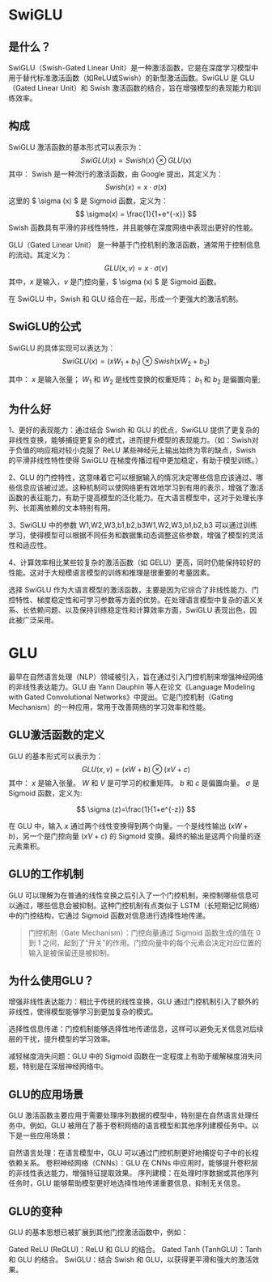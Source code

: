 # SwiGLU
## 是什么？
SwiGLU（Swish-Gated Linear Unit）是一种激活函数，它是在深度学习模型中用于替代标准激活函数（如ReLU或Swish）的新型激活函数。SwiGLU 是 GLU（Gated Linear Unit）和 Swish 激活函数的结合，旨在增强模型的表现能力和训练效率。

## 构成
SwiGLU 激活函数的基本形式可以表示为：
$$ SwiGLU(x) = Swish(x) \otimes GLU(x) $$
其中：
Swish 是一种流行的激活函数，由 Google 提出，其定义为：
$$ Swish(x) = x\cdot\sigma (x) $$
这里的 $ \sigma (x) $ 是 Sigmoid 函数，定义为：
$$ \sigma(x) = \frac{1}{1+e^{-x}} $$
Swish 函数具有平滑的非线性特性，并且能够在深度网络中表现出更好的性能。

GLU（Gated Linear Unit） 是一种基于门控机制的激活函数，通常用于控制信息的流动。其定义为：
$$ GLU(x,v) = x\cdot \sigma(v) $$
其中，$x$ 是输入，$v$ 是门控向量，$ \sigma (x) $ 是 Sigmoid 函数。

在 SwiGLU 中，Swish 和 GLU 结合在一起，形成一个更强大的激活机制。

## SwiGLU的公式
SwiGLU 的具体实现可以表达为：
$$ SwiGLU(x) = (xW_1+b_1)\otimes Swish(xW_2+b_2) $$

其中：
$x$ 是输入张量；
$W_1$  和 $W_2$ 是线性变换的权重矩阵；
$b_1$  和 $b_2$ 是偏置向量;

## 为什么好
1、更好的表现能力：通过结合 Swish 和 GLU 的优点，SwiGLU 提供了更复杂的非线性变换，能够捕捉更复杂的模式，进而提升模型的表现能力。（如：Swish对于负值的响应相对较小克服了 ReLU 某些神经元上输出始终为零的缺点，Swish 的平滑非线性特性使得 SwiGLU 在梯度传播过程中更加稳定，有助于模型训练。）

2、GLU 的门控特性，这意味着它可以根据输入的情况决定哪些信息应该通过、哪些信息应该被过滤。这种机制可以使网络更有效地学习到有用的表示，增强了激活函数的表征能力，有助于提高模型的泛化能力。在大语言模型中，这对于处理长序列、长距离依赖的文本特别有用。

3、SwiGLU 中的参数 W1,W2,W3,b1,b2,b3W1,W2,W3,b1,b2,b3 可以通过训练学习，使得模型可以根据不同任务和数据集动态调整这些参数，增强了模型的灵活性和适应性。

4、计算效率相比某些较复杂的激活函数（如 GELU）更高，同时仍能保持较好的性能。这对于大规模语言模型的训练和推理是很重要的考量因素。

选择 SwiGLU  作为大语言模型的激活函数，主要是因为它综合了非线性能力、门控特性、梯度稳定性和可学习参数等方面的优势。在处理语言模型中复杂的语义关系、长依赖问题、以及保持训练稳定性和计算效率方面，SwiGLU 表现出色，因此被广泛采用。

# GLU
最早在自然语言处理（NLP）领域被引入，旨在通过引入门控机制来增强神经网络的非线性表达能力。GLU 由 Yann Dauphin 等人在论文《Language Modeling with Gated Convolutional Networks》中提出。它是门控机制（Gating Mechanism）的一种应用，常用于改善网络的学习效率和性能。

## GLU激活函数的定义
GLU 的基本形式可以表示为：
$$ GLU(x,v)=(xW+b)\otimes (xV+c) $$
其中：
$x$ 是输入张量。
$W$ 和 $V$ 是可学习的权重矩阵。
$b$ 和 $c$ 是偏置向量。
$\sigma$ 是 Sigmoid 函数，定义为:

$$ \sigma (z)=\frac{1}{1+e^{-z}} $$

在 GLU 中，输入 $x$ 通过两个线性变换得到两个向量。一个是线性输出 $(xW+b)$，另一个是门控向量 $(xV+c)$ 的 Sigmoid 变换。最终的输出是这两个向量的逐元素乘积。

## GLU的工作机制
GLU 可以理解为在普通的线性变换之后引入了一个门控机制，来控制哪些信息可以通过，哪些信息会被抑制。这种门控机制有点类似于 LSTM（长短期记忆网络）中的门控结构，它通过 Sigmoid 函数对信息进行选择性地传递。

>门控机制（Gate Mechanism）：门控向量通过 Sigmoid 函数生成的值在 0 到 1 之间，起到了“开关”的作用。门控向量中的每个元素会决定对应位置的输入是被保留还是被抑制。

## 为什么使用GLU？
增强非线性表达能力：相比于传统的线性变换，GLU 通过门控机制引入了额外的非线性，使得模型能够学习到更加复杂的模式。

选择性信息传递：门控机制能够选择性地传递信息，这样可以避免无关信息对后续层的干扰，提升模型的学习效率。

减轻梯度消失问题：GLU 中的 Sigmoid 函数在一定程度上有助于缓解梯度消失问题，特别是在深层神经网络中。

## GLU的应用场景
GLU 激活函数主要应用于需要处理序列数据的模型中，特别是在自然语言处理任务中。例如，GLU 被用在了基于卷积网络的语言模型和其他序列建模任务中。以下是一些应用场景：

自然语言处理：在语言模型中，GLU 可以通过门控机制更好地捕捉句子中的长程依赖关系。
卷积神经网络（CNNs）：GLU 在 CNNs 中应用时，能够提升卷积层的非线性表达能力，增强特征提取效果。
序列建模：在处理时序数据或其他序列任务时，GLU 能够帮助模型更好地选择性地传递重要信息，抑制无关信息。

## GLU的变种
GLU 的基本思想已被扩展到其他门控激活函数中，例如：

Gated ReLU (ReGLU)：ReLU 和 GLU 的结合。
Gated Tanh (TanhGLU)：Tanh 和 GLU 的结合。
SwiGLU：结合 Swish 和 GLU，以获得更平滑和强大的激活效果。
